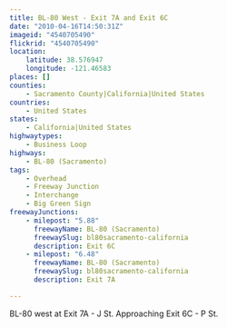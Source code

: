 ```yaml
---
title: BL-80 West - Exit 7A and Exit 6C
date: "2010-04-16T14:50:31Z"
imageid: "4540705490"
flickrid: "4540705490"
location:
    latitude: 38.576947
    longitude: -121.46583
places: []
counties:
    - Sacramento County|California|United States
countries:
    - United States
states:
    - California|United States
highwaytypes:
    - Business Loop
highways:
    - BL-80 (Sacramento)
tags:
    - Overhead
    - Freeway Junction
    - Interchange
    - Big Green Sign
freewayJunctions:
    - milepost: "5.88"
      freewayName: BL-80 (Sacramento)
      freewaySlug: bl80sacramento-california
      description: Exit 6C
    - milepost: "6.48"
      freewayName: BL-80 (Sacramento)
      freewaySlug: bl80sacramento-california
      description: Exit 7A

---
```

BL-80 west at Exit 7A - J St.  Approaching Exit 6C - P St.